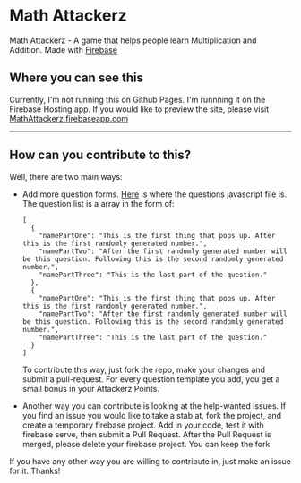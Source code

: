Math Attackerz
==============

Math Attackerz - A game that helps people learn Multiplication and Addition. Made with [Firebase](firebase.google.com)

Where you can see this
----------------------

Currently, I'm not running this on Github Pages. I'm runnning it on the Firebase Hosting app. If you would like to preview the site, please visit [MathAttackerz.firebaseapp.com](https://mathattackerz.firebaseapp.com)

* * *

How can you contribute to this?
-------------------------------

Well, there are two main ways:

*   Add more question forms. [Here](https://github.com/GreenBayRules/MathAttackerz/tree/master/public/assets/questions) is where the questions javascript file is. The question list is a array in the form of:


        [
          {
            "namePartOne": "This is the first thing that pops up. After this is the first randomly generated number.",
            "namePartTwo": "After the first randomly generated number will be this question. Following this is the second randomly generated number.",
            "namePartThree": "This is the last part of the question."
          },
          {
            "namePartOne": "This is the first thing that pops up. After this is the first randomly generated number.",
            "namePartTwo": "After the first randomly generated number will be this question. Following this is the second randomly generated number.",
            "namePartThree": "This is the last part of the question."
          }
        ]


    To contribute this way, just fork the repo, make your changes and submit a pull-request. For every question template you add, you get a small bonus in your Attackerz Points.
*   Another way you can contribute is looking at the help-wanted issues. If you find an issue you would like to take a stab at, fork the project, and create a temporary firebase project. Add in your code, test it with firebase serve, then submit a Pull Request. After the Pull Request is merged, please delete your firebase project. You can keep the fork.

If you have any other way you are willing to contribute in, just make an issue for it. Thanks!
